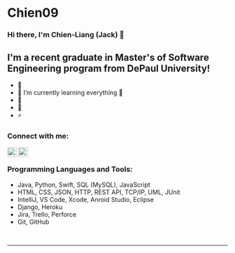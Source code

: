 # Chien09
 
### Hi there, I'm Chien-Liang (Jack) 👋

## I'm a recent graduate in Master's of Software Engineering program from DePaul University! 

- 🔭 
- 🌱 I’m currently learning everything 🤣
- 👯 
- 🥅 
- ⚡ 

### Connect with me:

[<img align="left" alt="Chien09 | LinkedIn" width="22px" src="https://cdn.jsdelivr.net/npm/simple-icons@v3/icons/linkedin.svg" />][linkedin]
[<img align="left" alt="Chien09 | Instagram" width="22px" src="https://cdn.jsdelivr.net/npm/simple-icons@v3/icons/instagram.svg" />][instagram]

<br />

### Programming Languages and Tools:

- Java, Python, Swift, SQL (MySQL), JavaScript
- HTML, CSS, JSON, HTTP, REST API, TCP/IP, UML, JUnit
- IntelliJ, VS Code, Xcode, Anroid Studio, Eclipse
- Django, Heroku
- Jira, Trello, Perforce
- Git, GitHub 

<br />

---

[instagram]: https://instagram.com/candypopcoke
[linkedin]: https://linkedin.com/in/chienliangliujack